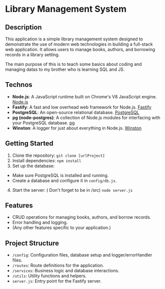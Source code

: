 # Library Management System

## Description

This application is a simple library management system designed to demonstrate the use of modern web technologies in building a full-stack web application. It allows users to manage books, authors, and borrowing records in a library setting.

The main purpose of this is to teach some basics about coding and managing datas to my brother who is learning SQL and JS.

## Technos

- **Node.js**: A JavaScript runtime built on Chrome's V8 JavaScript engine. [Node.js](https://nodejs.org/en/docs/)
- **Fastify**: A fast and low overhead web framework for Node.js. [Fastify](https://www.fastify.io/docs/latest/)
- **PostgreSQL**: An open-source relational database. [PostgreSQL](https://www.postgresql.org/docs/)
- **pg (node-postgres)**: A collection of Node.js modules for interfacing with your PostgreSQL database. [pg](https://node-postgres.com/)
- **Winston**: A logger for just about everything in Node.js. [Winston](https://github.com/winstonjs/winston)

## Getting Started

1. Clone the repository:
   `git clone [urlProject]`
2. Install dependencies:
   `npm install`
3. Set up the database:

- Make sure PostgreSQL is installed and running.
- Create a database and configure it in `config/db.js`.

4. Start the server: ( Don't forget to be in /src)
   `node server.js`

## Features

- CRUD operations for managing books, authors, and borrow records.
- Error handling and logging.
- (Any other features specific to your application.)

## Project Structure

- `/config`: Configuration files, database setup and logger/errorHandler files.
- `/routes`: Route definitions for the application.
- `/services`: Business logic and database interactions.
- `/utils`: Utility functions and helpers.
- `server.js`: Entry point for the Fastify server.
